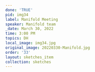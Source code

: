 ```yaml
---
done: 'TRUE'
pid: img34
label: Manifold Meeting
speaker: Manifold team
_date: March 30, 2022
time: 3:00 PM
topics: DH
local_image: img34.jpg
original_image: 20220330-Manifold.jpg
order: '33'
layout: sketches_item
collection: sketches
---
```


